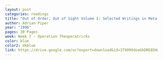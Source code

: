 ```yaml
---
layout: post
categories: readings
title: "Out of Order, Out of Sight Volume I: Selected Writings in Meta-Art 1968-1992"
author: Adrian Piper
year: "1996"
pages: 30 Pages
week: Week 7 - Operation Theoperatricks
color: blue
color2: dkblue
link: https://drive.google.com/uc?export=download&id=1T9O9OdoaGhDRE85HamhqEFySMXkG_QgY
---
```


